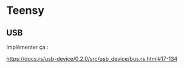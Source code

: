 # Teensy

## USB
Implémenter ça :

https://docs.rs/usb-device/0.2.0/src/usb_device/bus.rs.html#17-134

